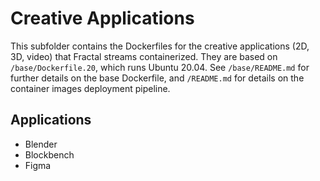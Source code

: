 # Creative Applications

This subfolder contains the Dockerfiles for the creative applications (2D, 3D, video) that Fractal streams containerized. They are based on `/base/Dockerfile.20`, which runs Ubuntu 20.04. See `/base/README.md` for further details on the base Dockerfile, and `/README.md` for details on the container images deployment pipeline.

## Applications

-   Blender
-   Blockbench
-   Figma
